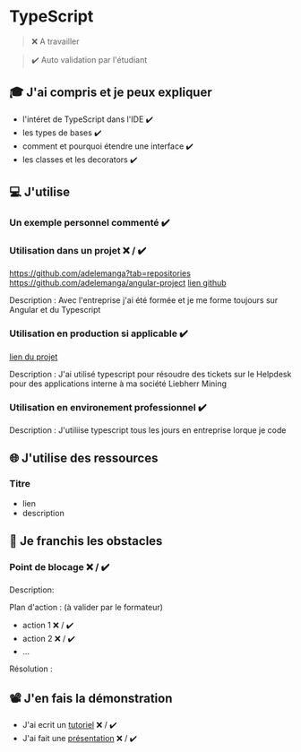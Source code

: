 # TypeScript

> ❌ A travailler

> ✔️ Auto validation par l'étudiant

## 🎓 J'ai compris et je peux expliquer

- l'intéret de TypeScript dans l'IDE  ✔️
- les types de bases  ✔️
- comment et pourquoi étendre une interface  ✔️
- les classes et les decorators  ✔️

## 💻 J'utilise

### Un exemple personnel commenté ✔️

### Utilisation dans un projet ❌ / ✔️
https://github.com/adelemanga?tab=repositories
https://github.com/adelemanga/angular-project
[lien github](...)

Description : Avec l'entreprise j'ai été formée et je me forme toujours sur Angular et du Typescript

### Utilisation en production si applicable ✔️

[lien du projet](...)

Description : J'ai utilisé typescript pour résoudre des tickets sur le Helpdesk pour des applications interne à ma société Liebherr Mining

### Utilisation en environement professionnel ✔️

Description : J'utiliise typescript tous les jours en entreprise lorque je code

## 🌐 J'utilise des ressources

### Titre

- lien
- description

## 🚧 Je franchis les obstacles

### Point de blocage ❌ / ✔️

Description:

Plan d'action : (à valider par le formateur)

- action 1 ❌ / ✔️
- action 2 ❌ / ✔️
- ...

Résolution :

## 📽️ J'en fais la démonstration

- J'ai ecrit un [tutoriel](...) ❌ / ✔️
- J'ai fait une [présentation](...) ❌ / ✔️
